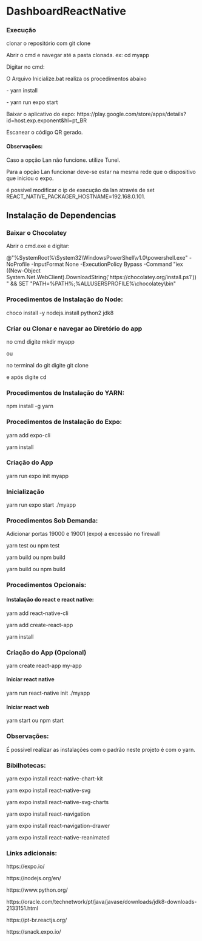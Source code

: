 # DashboardReactNative

### Execução
<p>clonar o repositório com git clone <Link do Repositório>
<p>Abrir o cmd e navegar até a pasta clonada. ex: cd myapp
<p>Digitar no cmd:
<p> O Arquivo Inicialize.bat realiza os procedimentos abaixo
<p> - yarn install
<p> - yarn run expo start
<p>Baixar o aplicativo do expo: https://play.google.com/store/apps/details?id=host.exp.exponent&hl=pt_BR
<p>Escanear o código QR gerado.

#### Observações:
<p> Caso a opção Lan não funcione. utilize Tunel.
<p> Para a opção Lan funcionar deve-se estar na mesma rede que o dispositivo que iniciou o expo.
<p> é possivel modificar o ip de execução da lan através de set REACT_NATIVE_PACKAGER_HOSTNAME=192.168.0.101.

## Instalação de Dependencias

### Baixar o Chocolatey
Abrir o cmd.exe e digitar:
<p>@"%SystemRoot%\System32\WindowsPowerShell\v1.0\powershell.exe" -NoProfile -InputFormat None -ExecutionPolicy Bypass -Command "iex ((New-Object System.Net.WebClient).DownloadString('https://chocolatey.org/install.ps1'))" && SET "PATH=%PATH%;%ALLUSERSPROFILE%\chocolatey\bin"

### Procedimentos de Instalação do Node:
choco install -y nodejs.install python2 jdk8

### Criar ou Clonar e navegar ao Diretório do app
<p>no cmd digite mkdir myapp
<p>ou
<p>no terminal do git digite git clone <Endereço do Repositório>
<p>e após digite cd <nome do diretório gerado>

### Procedimentos de Instalação do YARN:
npm install -g yarn

### Procedimentos de Instalação do Expo:
<p>yarn add expo-cli
<p>yarn install

### Criação do App
yarn run expo init myapp

### Inicialização
yarn run expo start ./myapp

### Procedimentos Sob Demanda:
<p>Adicionar portas 19000 e 19001 (expo) a excessão no firewall
<p>yarn test ou npm test
<p>yarn build ou npm build
<p>yarn build ou npm build

### Procedimentos Opcionais:

#### Instalação do react e react native:
<p>yarn add react-native-cli
<p>yarn add create-react-app
<p>yarn install

### Criação do App (Opcional)
yarn create react-app my-app

#### Iniciar react native
yarn run react-native init ./myapp

#### Iniciar react web
yarn start ou npm start

### Observações:
É possivel realizar as instalações com o padrão neste projeto é com o yarn.

### Bibilhotecas:
<p> yarn expo install react-native-chart-kit
<p> yarn expo install react-native-svg
<p> yarn expo install react-native-svg-charts
<p> yarn expo install react-navigation
<p> yarn expo install react-navigation-drawer
<p> yarn expo install react-native-reanimated

### Links adicionais:
<p>https://expo.io/
<p>https://nodejs.org/en/
<p>https://www.python.org/
<p>https://oracle.com/technetwork/pt/java/javase/downloads/jdk8-downloads-2133151.html
<p>https://pt-br.reactjs.org/
<p>https://snack.expo.io/
